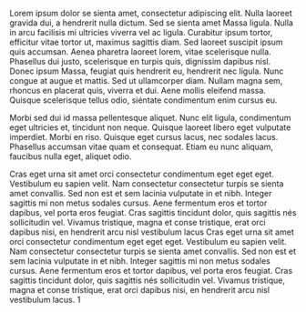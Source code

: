 Lorem ipsum dolor se sienta amet, consectetur adipiscing elit. Nulla laoreet gravida dui, a hendrerit nulla dictum. Sed se sienta amet Massa ligula. Nulla in arcu facilisis mi ultricies viverra vel ac ligula. Curabitur ipsum tortor, efficitur vitae tortor ut, maximus sagittis diam. Sed laoreet suscipit ipsum quis accumsan. Aenea pharetra laoreet lorem, vitae scelerisque nulla. Phasellus dui justo, scelerisque en turpis quis, dignissim dapibus nisl. Donec ipsum Massa, feugiat quis hendrerit eu, hendrerit nec ligula. Nunc congue at augue et mattis. Sed ut ullamcorper diam. Nullam magna sem, rhoncus en placerat quis, viverra et dui. Aene mollis eleifend massa. Quisque scelerisque tellus odio, siéntate condimentum enim cursus eu.

Morbi sed dui id massa pellentesque aliquet. Nunc elit ligula, condimentum eget ultricies et, tincidunt non neque. Quisque laoreet libero eget vulputate imperdiet. Morbi en riso. Quisque eget cursus lacus, nec sodales lacus. Phasellus accumsan vitae quam et consequat. Etiam eu nunc aliquam, faucibus nulla eget, aliquet odio.

Cras eget urna sit amet orci consectetur condimentum eget eget eget. Vestibulum eu sapien velit. Nam consectetur consectetur turpis se sienta amet convallis. Sed non est et sem lacinia vulputate in et nibh. Integer sagittis mi non metus sodales cursus. Aene fermentum eros et tortor dapibus, vel porta eros feugiat. Cras sagittis tincidunt dolor, quis sagittis nés sollicitudin vel. Vivamus tristique, magna et conse tristique, erat orci dapibus nisi, en hendrerit arcu nisl vestibulum lacus
Cras eget urna sit amet orci consectetur condimentum eget eget eget. Vestibulum eu sapien velit. Nam consectetur consectetur turpis se sienta amet convallis. Sed non est et sem lacinia vulputate in et nibh. Integer sagittis mi non metus sodales cursus. Aene fermentum eros et tortor dapibus, vel porta eros feugiat. Cras sagittis tincidunt dolor, quis sagittis nés sollicitudin vel. Vivamus tristique, magna et conse tristique, erat orci dapibus nisi, en hendrerit arcu nisl vestibulum lacus. 1
